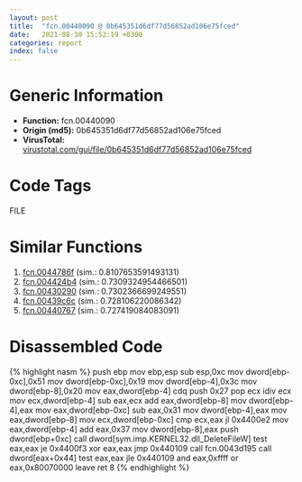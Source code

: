 ```yaml
---
layout: post
title:  "fcn.00440090 @ 0b645351d6df77d56852ad106e75fced"
date:   2021-08-30 15:52:19 +0300
categories: report
index: false
---
```


# Generic Information
- **Function:** fcn.00440090
- **Origin (md5):** 0b645351d6df77d56852ad106e75fced
- **VirusTotal:** [virustotal.com/gui/file/0b645351d6df77d56852ad106e75fced][virustotal_ref]

# Code Tags
<span class="tag" id="FILE">FILE</span>


# Similar Functions

1. [fcn.0044786f][similar_1_ref] (sim.: 0.8107653591493131)
2. [fcn.004424b4][similar_2_ref] (sim.: 0.7309324954466501)
3. [fcn.00430290][similar_3_ref] (sim.: 0.7302366699249551)
4. [fcn.00439c6c][similar_4_ref] (sim.: 0.728106220086342)
5. [fcn.00440767][similar_5_ref] (sim.: 0.727419084083091)


# Disassembled Code

{% highlight nasm %}
push ebp
mov ebp,esp
sub esp,0xc
mov dword[ebp-0xc],0x51
mov dword[ebp-0xc],0x19
mov dword[ebp-4],0x3c
mov dword[ebp-8],0x20
mov eax,dword[ebp-4]
cdq 
push 0x27
pop ecx
idiv ecx
mov ecx,dword[ebp-4]
sub eax,ecx
add eax,dword[ebp-8]
mov dword[ebp-4],eax
mov eax,dword[ebp-0xc]
sub eax,0x31
mov dword[ebp-4],eax
mov eax,dword[ebp-8]
mov ecx,dword[ebp-0xc]
cmp ecx,eax
jl 0x4400e2
mov eax,dword[ebp-4]
add eax,0x37
mov dword[ebp-8],eax
push dword[ebp+0xc]
call dword[sym.imp.KERNEL32.dll_DeleteFileW]
test eax,eax
je 0x4400f3
xor eax,eax
jmp 0x440109
call fcn.0043d195
call dword[eax+0x44]
test eax,eax
jle 0x440109
and eax,0xffff
or eax,0x80070000
leave 
ret 8
{% endhighlight %}


[similar_1_ref]: /report/fcn.0044786f@820356b443df86d107b675e725c13af0
[similar_2_ref]: /report/fcn.004424b4@20a93604f17ee6f3c2aa7b1f7a497fcf
[similar_3_ref]: /report/fcn.00430290@46f6c2adf1fd4d1453ed312ca79dd9bf
[similar_4_ref]: /report/fcn.00439c6c@214019fc1439a81af54ff417c477f8dc
[similar_5_ref]: /report/fcn.00440767@f5b8476c36459986b226c45654aeb016
[virustotal_ref]: https://www.virustotal.com/gui/file/0b645351d6df77d56852ad106e75fced